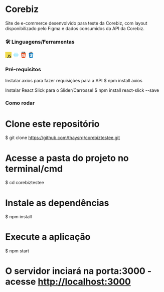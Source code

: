 # Corebiz 
Site de e-commerce desenvolvido para teste da Corebiz, com layout disponibilizado pelo Figma e dados consumidos da API da Corebiz.

### 🛠️ Linguagens/Ferramentas
<code><img height="20" src="https://raw.githubusercontent.com/github/explore/80688e429a7d4ef2fca1e82350fe8e3517d3494d/topics/javascript/javascript.png"></code>
<code><img height="20" src="https://raw.githubusercontent.com/github/explore/80688e429a7d4ef2fca1e82350fe8e3517d3494d/topics/react/react.png"></code>
<code><img height="20" src="https://raw.githubusercontent.com/github/explore/80688e429a7d4ef2fca1e82350fe8e3517d3494d/topics/html/html.png"></code>
<code><img height="20" src="https://raw.githubusercontent.com/github/explore/80688e429a7d4ef2fca1e82350fe8e3517d3494d/topics/css/css.png"></code>
### Pré-requisitos
Instalar axios para fazer requisições para a API
$ npm install axios

Instalar React Slick para o Slider/Carrossel
$ npm install react-slick --save

### Como rodar
# Clone este repositório
$ git clone <https://github.com/thaysrq/corebiztestee.git>
# Acesse a pasta do projeto no terminal/cmd
$ cd corebiztestee
# Instale as dependências
$ npm install
# Execute a aplicação
$ npm start
# O servidor inciará na porta:3000 - acesse <http://localhost:3000> 
